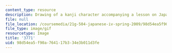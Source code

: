 ```yaml
---
content_type: resource
description: Drawing of a kanji character accompanying a lesson on Japanese.
file: null
file_location: /coursemedia/21g-504-japanese-iv-spring-2009/98d54ea5f90a764117b334e3b011d3fe_3771.gif
file_type: image/gif
resourcetype: Image
title: '3771'
uid: 98d54ea5-f90a-7641-17b3-34e3b011d3fe
---
```

